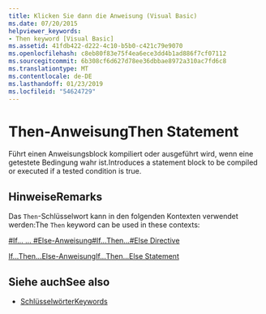 ```yaml
---
title: Klicken Sie dann die Anweisung (Visual Basic)
ms.date: 07/20/2015
helpviewer_keywords:
- Then keyword [Visual Basic]
ms.assetid: 41fdb422-d222-4c10-b5b0-c421c79e9070
ms.openlocfilehash: c8eb80f83e75f4ea6ece3dd4b1ad886f7cf07112
ms.sourcegitcommit: 6b308cf6d627d78ee36dbbae8972a310ac7fd6c8
ms.translationtype: MT
ms.contentlocale: de-DE
ms.lasthandoff: 01/23/2019
ms.locfileid: "54624729"
---
```

# <a name="then-statement"></a><span data-ttu-id="1caf8-102">Then-Anweisung</span><span class="sxs-lookup"><span data-stu-id="1caf8-102">Then Statement</span></span>
<span data-ttu-id="1caf8-103">Führt einen Anweisungsblock kompiliert oder ausgeführt wird, wenn eine getestete Bedingung wahr ist.</span><span class="sxs-lookup"><span data-stu-id="1caf8-103">Introduces a statement block to be compiled or executed if a tested condition is true.</span></span>  
  
## <a name="remarks"></a><span data-ttu-id="1caf8-104">Hinweise</span><span class="sxs-lookup"><span data-stu-id="1caf8-104">Remarks</span></span>  
 <span data-ttu-id="1caf8-105">Das `Then`-Schlüsselwort kann in den folgenden Kontexten verwendet werden:</span><span class="sxs-lookup"><span data-stu-id="1caf8-105">The `Then` keyword can be used in these contexts:</span></span>  
  
 [<span data-ttu-id="1caf8-106">#If... ... #Else-Anweisung</span><span class="sxs-lookup"><span data-stu-id="1caf8-106">#If...Then...#Else Directive</span></span>](../../../visual-basic/language-reference/directives/if-then-else-directives.md)  
  
 [<span data-ttu-id="1caf8-107">If...Then...Else-Anweisung</span><span class="sxs-lookup"><span data-stu-id="1caf8-107">If...Then...Else Statement</span></span>](../../../visual-basic/language-reference/statements/if-then-else-statement.md)  
  
## <a name="see-also"></a><span data-ttu-id="1caf8-108">Siehe auch</span><span class="sxs-lookup"><span data-stu-id="1caf8-108">See also</span></span>
- [<span data-ttu-id="1caf8-109">Schlüsselwörter</span><span class="sxs-lookup"><span data-stu-id="1caf8-109">Keywords</span></span>](../../../visual-basic/language-reference/keywords/index.md)
